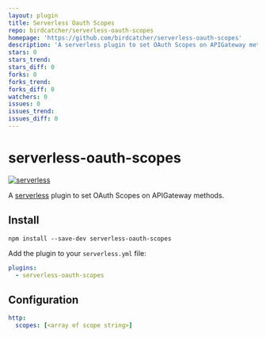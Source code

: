 ```yaml
---
layout: plugin
title: Serverless Oauth Scopes
repo: birdcatcher/serverless-oauth-scopes
homepage: 'https://github.com/birdcatcher/serverless-oauth-scopes'
description: 'A serverless plugin to set OAuth Scopes on APIGateway methods'
stars: 0
stars_trend: 
stars_diff: 0
forks: 0
forks_trend: 
forks_diff: 0
watchers: 0
issues: 0
issues_trend: 
issues_diff: 0
---
```



# serverless-oauth-scopes
[![serverless](http://public.serverless.com/badges/v3.svg)](http://www.serverless.com)

A [serverless](http://www.serverless.com) plugin to set OAuth Scopes on APIGateway methods.

## Install

`npm install --save-dev serverless-oauth-scopes`

Add the plugin to your `serverless.yml` file:

```yaml
plugins:
  - serverless-oauth-scopes
```

## Configuration
```yaml
http:
  scopes: [<array of scope string>]
```
